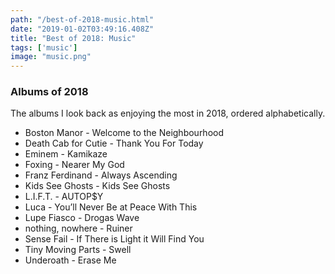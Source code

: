 ```yaml
---
path: "/best-of-2018-music.html"
date: "2019-01-02T03:49:16.408Z"
title: "Best of 2018: Music"
tags: ['music']
image: "music.png"
---
```


### Albums of 2018

The albums I look back as enjoying the most in 2018, ordered alphabetically.

* Boston Manor - Welcome to the Neighbourhood
* Death Cab for Cutie - Thank You For Today
* Eminem - Kamikaze
* Foxing - Nearer My God
* Franz Ferdinand - Always Ascending
* Kids See Ghosts - Kids See Ghosts
* L.I.F.T. - AUTOP$Y
* Luca - You’ll Never Be at Peace With This
* Lupe Fiasco - Drogas Wave
* nothing, nowhere - Ruiner
* Sense Fail - If There is Light it Will Find You
* Tiny Moving Parts - Swell
* Underoath - Erase Me